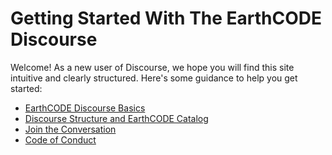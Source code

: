 # Getting Started With The EarthCODE Discourse
Welcome! As a new user of Discourse, we hope you will find this site intuitive and clearly structured. Here's some guidance to help you get started:

- [EarthCODE Discourse Basics](./EarthCODE%20Discourse%20Basics.md)
- [Discourse Structure and EarthCODE Catalog](./EarthCODE%20Discourse%20Structure.md)
- [Join the Conversation](./Join%20the%20Conversation.md)
- [Code of Conduct](./Code%20of%20Conduct.md)
